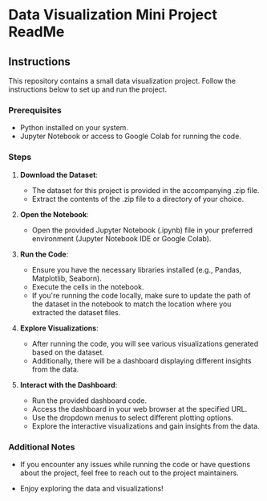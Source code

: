 # Data Visualization Mini Project ReadMe

## Instructions

This repository contains a small data visualization project. Follow the instructions below to set up and run the project.

### Prerequisites
- Python installed on your system.
- Jupyter Notebook or access to Google Colab for running the code.

### Steps

1. **Download the Dataset**: 
   - The dataset for this project is provided in the accompanying .zip file.
   - Extract the contents of the .zip file to a directory of your choice.

2. **Open the Notebook**:
   - Open the provided Jupyter Notebook (.ipynb) file in your preferred environment (Jupyter Notebook IDE or Google Colab).

3. **Run the Code**:
   - Ensure you have the necessary libraries installed (e.g., Pandas, Matplotlib, Seaborn).
   - Execute the cells in the notebook.
   - If you're running the code locally, make sure to update the path of the dataset in the notebook to match the location where you extracted the dataset files.

4. **Explore Visualizations**:
   - After running the code, you will see various visualizations generated based on the dataset.
   - Additionally, there will be a dashboard displaying different insights from the data.

5. **Interact with the Dashboard**:
   - Run the provided dashboard code.
   - Access the dashboard in your web browser at the specified URL.
   - Use the dropdown menus to select different plotting options.
   - Explore the interactive visualizations and gain insights from the data.

### Additional Notes

- If you encounter any issues while running the code or have questions about the project, feel free to reach out to the project maintainers.

- Enjoy exploring the data and visualizations!

